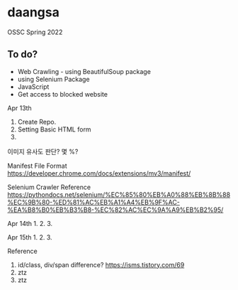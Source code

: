 # daangsa
OSSC Spring 2022 


To do?
- 
- Web Crawling - using BeautifulSoup package
- using Selenium Package
- JavaScript
- Get access to blocked website

Apr 13th

1. Create Repo.
2. Setting Basic HTML form
3. 

이미지 유사도 판단? 몇 %?

Manifest File Format
    https://developer.chrome.com/docs/extensions/mv3/manifest/

Selenium Crawler Reference
    https://pythondocs.net/selenium/%EC%85%80%EB%A0%88%EB%8B%88%EC%9B%80-%ED%81%AC%EB%A1%A4%EB%9F%AC-%EA%B8%B0%EB%B3%B8-%EC%82%AC%EC%9A%A9%EB%B2%95/


Apr 14th
1. 
2. 
3. 

Apr 15th
1. 
2. 
3. 

Reference
1. id/class, div/span difference?
    https://isms.tistory.com/69
2. 
    ztz
3. 
    ztz